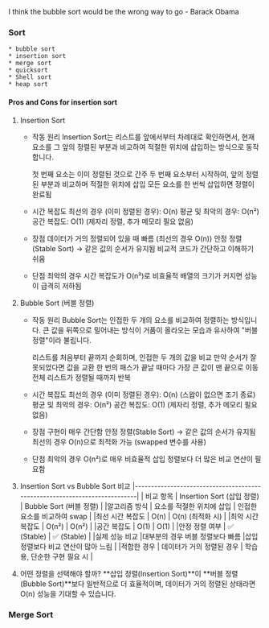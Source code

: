 I think the bubble sort would be the wrong way to go
                    - Barack Obama

### Sort
    * bubble sort
    * insertion sort
    * merge sort
    * quicksort
    * Shell sort
    * heap sort

#### Pros and Cons for insertion sort
1. Insertion Sort 
    * 작동 원리
        Insertion Sort는 리스트를 앞에서부터 차례대로 확인하면서, 현재 요소를 그 앞의 정렬된 부분과 비교하여 적절한 위치에 삽입하는 방식으로 동작합니다.

        첫 번째 요소는 이미 정렬된 것으로 간주
        두 번째 요소부터 시작하여, 앞의 정렬된 부분과 비교하며 적절한 위치에 삽입
        모든 요소를 한 번씩 삽입하면 정렬이 완료됨

    * 시간 복잡도
        최선의 경우 (이미 정렬된 경우): O(n)
        평균 및 최악의 경우: O(n²)
        공간 복잡도: O(1) (제자리 정렬, 추가 메모리 필요 없음)

    * 장점
        데이터가 거의 정렬되어 있을 때 빠름 (최선의 경우 O(n))
        안정 정렬(Stable Sort) → 같은 값의 순서가 유지됨
        비교적 코드가 간단하고 이해하기 쉬움
    * 단점
        최악의 경우 시간 복잡도가 O(n²)로 비효율적
        배열의 크기가 커지면 성능이 급격히 저하됨

2. Bubble Sort (버블 정렬)
    * 작동 원리
        Bubble Sort는 인접한 두 개의 요소를 비교하여 정렬하는 방식입니다.
        큰 값을 뒤쪽으로 밀어내는 방식이 거품이 올라오는 모습과 유사하여 "버블 정렬"이라 불립니다.

        리스트를 처음부터 끝까지 순회하며, 인접한 두 개의 값을 비교
        만약 순서가 잘못되었다면 값을 교환
        한 번의 패스가 끝날 때마다 가장 큰 값이 맨 끝으로 이동
        전체 리스트가 정렬될 때까지 반복

    * 시간 복잡도
        최선의 경우 (이미 정렬된 경우): O(n) (스왑이 없으면 조기 종료)
        평균 및 최악의 경우: O(n²)
        공간 복잡도: O(1) (제자리 정렬, 추가 메모리 필요 없음)
    * 장점
        구현이 매우 간단함
        안정 정렬(Stable Sort) → 같은 값의 순서가 유지됨
        최선의 경우 O(n)으로 최적화 가능 (swapped 변수를 사용)
    * 단점
        최악의 경우 O(n²)로 매우 비효율적
        삽입 정렬보다 더 많은 비교 연산이 필요함

3. Insertion Sort vs Bubble Sort 비교
    |---------------------------------------------------------------------------|
    | 비교 항목	   | Insertion Sort (삽입 정렬)   |	Bubble Sort (버블 정렬)       |
    |알고리즘 방식 |	요소를 적절한 위치에 삽입   |	인접한 요소를 비교하여 swap  |
    |최선 시간 복잡도 |	O(n)	                  | O(n) (최적화 시)              |
    |최악 시간 복잡도 |	O(n²)	                  | O(n²)                        | 
    |공간 복잡도      |	O(1)	                  | O(1)                         |
    |안정 정렬 여부	  | ✅ (Stable)	             | ✅ (Stable)                 |
    |실제 성능 비교	  |대부분의 경우 버블 정렬보다 빠름	|삽입 정렬보다 비교 연산이 많아 느림 |
    |적합한 경우	  | 데이터가 거의 정렬된 경우	| 학습용, 단순한 구현 필요 시    |

4. 어떤 정렬을 선택해야 할까?
    **삽입 정렬(Insertion Sort)**이 **버블 정렬(Bubble Sort)**보다 일반적으로 더 효율적이며, 데이터가 거의 정렬된 상태라면 O(n) 성능을 기대할 수 있습니다.


### Merge Sort
  